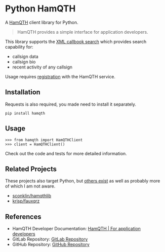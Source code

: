 # Python HamQTH

A [HamQTH] client library for Python.

> HamQTH provides a simple interface for application developers.

This library supports the [XML callbook search](https://www.hamqth.com/developers.php#xml_search) which provides search capability for:

 - callsign data
 - callsign bio
 - recent activity of any callsign

Usage requires [registration](https://www.hamqth.com/register.php) with the HamQTH service.

## Installation

Requests is also required, you made need to install it separately.

```
pip install hamqth
```

## Usage

```
>>> from hamqth import HamQTHClient
>>> client = HamQTHClient()
```

Check out the code and tests for more detailed information.

## Related Projects

These projects also target Python, but [others exist](https://github.com/search?q=hamqth) as well as probably more of which I am not aware.

- [sconklin/hamqthlib]
- [krisp/fauxqrz]

## References

- HamQTH Developer Documentation: [HamQTH | For application developers]
- GitLab Repository: [GitLab Repository]
- GitHub Repository: [GitHub Repository]

[HamQTH]: https://www.hamqth.com
[HamQTH | For application developers]: https://www.hamqth.com/developers.php
[GitLab Repository]: https://gitlab.com/ryanbalfanz/python-hamqth
[GitHub Repository]: https://github.com/RyanBalfanz/python-hamqth
[PyPI Page]: https://pypi.org/project/hamqth/
[sconklin/hamqthlib]: https://github.com/sconklin/hamqthlib
[krisp/fauxqrz]: https://github.com/krisp/fauxqrz
